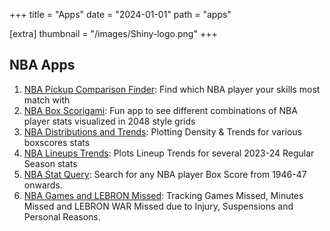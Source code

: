 +++
title = "Apps"
date = "2024-01-01"
path = "apps"

[extra]
thumbnail = "/images/Shiny-logo.png"
+++

## NBA Apps

1. [NBA Pickup Comparison Finder](https://shiny.sradjoker.cc/NBA-Comparison-Tool/): 
   Find which NBA player your skills most match with
2. [NBA Box Scorigami](https://shiny.sradjoker.cc/NBA-Scorigami/): 
   Fun app to see different combinations of NBA player stats visualized in 2048 style grids
3. [NBA Distributions and Trends](https://www.bball-index.com/nba-player-stat-distribution-trends/):
   Plotting Density & Trends for various boxscores stats
4. [NBA Lineups Trends](https://shiny.sradjoker.cc/NBA-Lineups-Trends/): 
   Plots Lineup Trends for several 2023-24 Regular Season stats
5. [NBA Stat Query](https://shiny.sradjoker.cc/NBA-Stat-Query/): 
   Search for any NBA player Box Score from 1946-47 onwards.
6. [NBA Games and LEBRON Missed](https://www.bball-index.com/nba-injuries/): 
   Tracking Games Missed, Minutes Missed and LEBRON WAR Missed due to Injury, Suspensions and Personal Reasons.